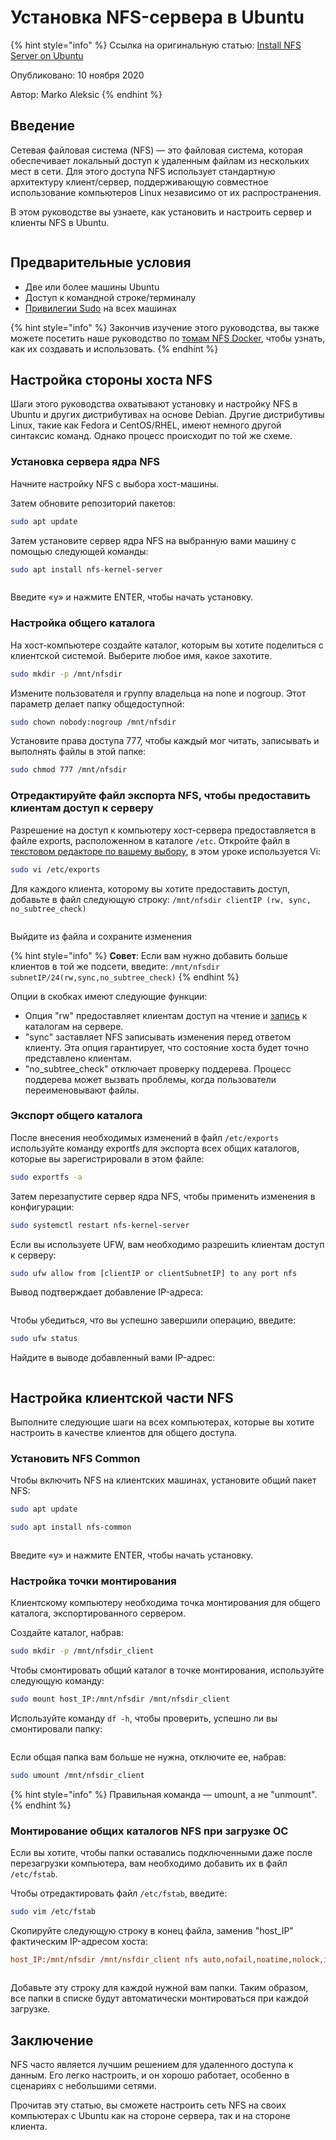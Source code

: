 # Установка NFS-сервера в Ubuntu

{% hint style="info" %}
Ссылка на оригинальную статью: [Install NFS Server on Ubuntu](https://phoenixnap.com/kb/ubuntu-nfs-server)

Опубликовано: 10 ноября 2020

Автор: Marko Aleksic
{% endhint %}

## Введение

Сетевая файловая система (NFS) — это файловая система, которая обеспечивает локальный доступ к удаленным файлам из нескольких мест в сети. Для этого доступа NFS использует стандартную архитектуру клиент/сервер, поддерживающую совместное использование компьютеров Linux независимо от их распространения.

В этом руководстве вы узнаете, как установить и настроить сервер и клиенты NFS в Ubuntu.

<figure><img src="../../.gitbook/assets/nfs-install-1.png" alt=""><figcaption></figcaption></figure>

## Предварительные условия

* Две или более машины Ubuntu
* Доступ к командной строке/терминалу
* [Привилегии Sudo](https://phoenixnap.com/kb/linux-sudo-command) на всех машинах

{% hint style="info" %}
Закончив изучение этого руководства, вы также можете посетить наше руководство по [томам NFS Docker](https://phoenixnap.com/kb/nfs-docker-volumes), чтобы узнать, как их создавать и использовать.
{% endhint %}

## Настройка стороны хоста NFS

Шаги этого руководства охватывают установку и настройку NFS в Ubuntu и других дистрибутивах на основе Debian. Другие дистрибутивы Linux, такие как Fedora и CentOS/RHEL, имеют немного другой синтаксис команд. Однако процесс происходит по той же схеме.

### Установка сервера ядра NFS

Начните настройку NFS с выбора хост-машины.

Затем обновите репозиторий пакетов:

```bash
sudo apt update
```

Затем установите сервер ядра NFS на выбранную вами машину с помощью следующей команды:

```bash
sudo apt install nfs-kernel-server
```

<figure><img src="../../.gitbook/assets/nfs-install-2.png" alt=""><figcaption></figcaption></figure>

Введите «y» и нажмите ENTER, чтобы начать установку.

### Настройка общего каталога

На хост-компьютере создайте каталог, которым вы хотите поделиться с клиентской системой. Выберите любое имя, какое захотите.

```bash
sudo mkdir -p /mnt/nfsdir
```

Измените пользователя и группу владельца на none и nogroup. Этот параметр делает папку общедоступной:

```bash
sudo chown nobody:nogroup /mnt/nfsdir
```

Установите права доступа 777, чтобы каждый мог читать, записывать и выполнять файлы в этой папке:

```bash
sudo chmod 777 /mnt/nfsdir
```

### Отредактируйте файл экспорта NFS, чтобы предоставить клиентам доступ к серверу

Разрешение на доступ к компьютеру хост-сервера предоставляется в файле exports, расположенном в каталоге `/etc`. Откройте файл в [текстовом редакторе по вашему выбору](https://phoenixnap.com/kb/best-linux-text-editors-for-coding), в этом уроке используется Vi:

```bash
sudo vi /etc/exports
```

Для каждого клиента, которому вы хотите предоставить доступ, добавьте в файл следующую строку: `/mnt/nfsdir clientIP (rw, sync, no_subtree_check)`

<figure><img src="../../.gitbook/assets/nfs-install-3.png" alt=""><figcaption></figcaption></figure>

Выйдите из файла и сохраните изменения

{% hint style="info" %}
**Совет**: Если вам нужно добавить больше клиентов в той же подсети, введите: `/mnt/nfsdir subnetIP/24(rw,sync,no_subtree_check)`
{% endhint %}

Опции в скобках имеют следующие функции:

* Опция "rw" предоставляет клиентам доступ на чтение и [запись](https://phoenixnap.com/glossary/write-access) к каталогам на сервере.
* "sync" заставляет NFS записывать изменения перед ответом клиенту. Эта опция гарантирует, что состояние хоста будет точно представлено клиентам.
* "no\_subtree\_check" отключает проверку поддерева. Процесс поддерева может вызвать проблемы, когда пользователи переименовывают файлы.

### Экспорт общего каталога

После внесения необходимых изменений в файл `/etc/exports` используйте команду exportfs для экспорта всех общих каталогов, которые вы зарегистрировали в этом файле:

```bash
sudo exportfs -a
```

Затем перезапустите сервер ядра NFS, чтобы применить изменения в конфигурации:

```bash
sudo systemctl restart nfs-kernel-server
```

Если вы используете UFW, вам необходимо разрешить клиентам доступ к серверу:

```bash
sudo ufw allow from [clientIP or clientSubnetIP] to any port nfs
```

Вывод подтверждает добавление IP-адреса:

<figure><img src="../../.gitbook/assets/nfs-install-4.png" alt=""><figcaption></figcaption></figure>

Чтобы убедиться, что вы успешно завершили операцию, введите:

```bash
sudo ufw status
```

Найдите в выводе добавленный вами IP-адрес:

<figure><img src="../../.gitbook/assets/nfs-install-5.png" alt=""><figcaption></figcaption></figure>

## Настройка клиентской части NFS

Выполните следующие шаги на всех компьютерах, которые вы хотите настроить в качестве клиентов для общего доступа.

### Установить NFS Common

Чтобы включить NFS на клиентских машинах, установите общий пакет NFS:

```bash
sudo apt update
```

```bash
sudo apt install nfs-common
```

<figure><img src="../../.gitbook/assets/nfs-install-6.png" alt=""><figcaption></figcaption></figure>

Введите «y» и нажмите ENTER, чтобы начать установку.

### Настройка точки монтирования

Клиентскому компьютеру необходима точка монтирования для общего каталога, экспортированного сервером.

Создайте каталог, набрав:

```bash
sudo mkdir -p /mnt/nfsdir_client
```

Чтобы смонтировать общий каталог в точке монтирования, используйте следующую команду:

```bash
sudo mount host_IP:/mnt/nfsdir /mnt/nfsdir_client
```

Используйте команду `df -h`, чтобы проверить, успешно ли вы смонтировали папку:

<figure><img src="../../.gitbook/assets/nfs-install-7.png" alt=""><figcaption></figcaption></figure>

Если общая папка вам больше не нужна, отключите ее, набрав:

```bash
sudo umount /mnt/nfsdir_client
```

{% hint style="info" %}
Правильная команда — umount, а не "unmount".
{% endhint %}

### Монтирование общих каталогов NFS при загрузке ОС

Если вы хотите, чтобы папки оставались подключенными даже после перезагрузки компьютера, вам необходимо добавить их в файл `/etc/fstab`.

Чтобы отредактировать файл `/etc/fstab`, введите:

```bash
sudo vim /etc/fstab
```

Скопируйте следующую строку в конец файла, заменив "host\_IP" фактическим IP-адресом хоста:

```ini
host_IP:/mnt/nfsdir /mnt/nsfdir_client nfs auto,nofail,noatime,nolock,intr,tcp,actimeo=1800 0 0
```

<figure><img src="../../.gitbook/assets/nfs-install-8.png" alt=""><figcaption></figcaption></figure>

Добавьте эту строку для каждой нужной вам папки. Таким образом, все папки в списке будут автоматически монтироваться при каждой загрузке.

## Заключение

NFS часто является лучшим решением для удаленного доступа к данным. Его легко настроить, и он хорошо работает, особенно в сценариях с небольшими сетями.

Прочитав эту статью, вы сможете настроить сеть NFS на своих компьютерах с Ubuntu как на стороне сервера, так и на стороне клиента.
